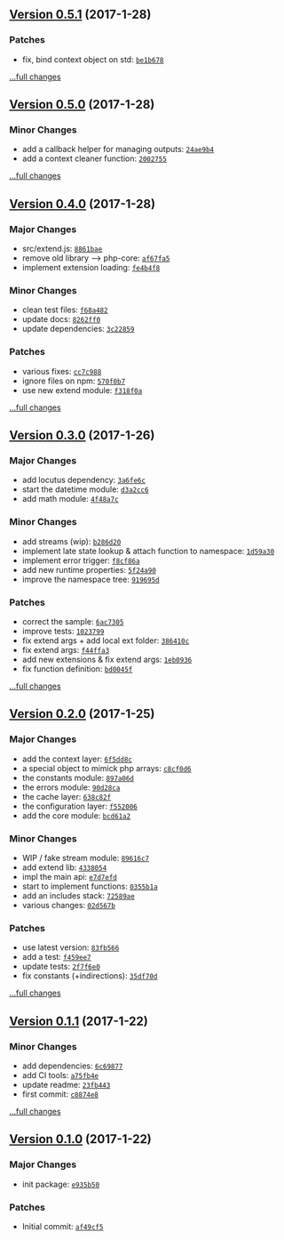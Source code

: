 ## [Version 0.5.1](https://github.com/glayzzle/php-runtime/releases/tag/v0.5.1) (2017-1-28)

### Patches

- fix, bind context object on std: [`be1b678`](https://github.com/glayzzle/php-runtime/commit/be1b678)

[...full changes](https://github.com/glayzzle/php-runtime/compare/v0.5.0...v0.5.1)

## [Version 0.5.0](https://github.com/glayzzle/php-runtime/releases/tag/v0.5.0) (2017-1-28)

### Minor Changes

- add a callback helper for managing outputs: [`24ae9b4`](https://github.com/glayzzle/php-runtime/commit/24ae9b4)
- add a context cleaner function: [`2002755`](https://github.com/glayzzle/php-runtime/commit/2002755)

[...full changes](https://github.com/glayzzle/php-runtime/compare/v0.4.0...v0.5.0)

## [Version 0.4.0](https://github.com/glayzzle/php-runtime/releases/tag/v0.4.0) (2017-1-28)

### Major Changes

- src/extend.js: [`8861bae`](https://github.com/glayzzle/php-runtime/commit/8861bae)
- remove old library --> php-core: [`af67fa5`](https://github.com/glayzzle/php-runtime/commit/af67fa5)
- implement extension loading: [`fe4b4f8`](https://github.com/glayzzle/php-runtime/commit/fe4b4f8)

### Minor Changes

- clean test files: [`f68a482`](https://github.com/glayzzle/php-runtime/commit/f68a482)
- update docs: [`8262ff0`](https://github.com/glayzzle/php-runtime/commit/8262ff0)
- update dependencies: [`3c22859`](https://github.com/glayzzle/php-runtime/commit/3c22859)

### Patches

- various fixes: [`cc7c988`](https://github.com/glayzzle/php-runtime/commit/cc7c988)
- ignore files on npm: [`570f0b7`](https://github.com/glayzzle/php-runtime/commit/570f0b7)
- use new extend module: [`f318f0a`](https://github.com/glayzzle/php-runtime/commit/f318f0a)

[...full changes](https://github.com/glayzzle/php-runtime/compare/v0.3.0...v0.4.0)

## [Version 0.3.0](https://github.com/glayzzle/php-runtime/releases/tag/v0.3.0) (2017-1-26)

### Major Changes

- add locutus dependency: [`3a6fe6c`](https://github.com/glayzzle/php-runtime/commit/3a6fe6c)
- start the datetime module: [`d3a2cc6`](https://github.com/glayzzle/php-runtime/commit/d3a2cc6)
- add math module: [`4f48a7c`](https://github.com/glayzzle/php-runtime/commit/4f48a7c)

### Minor Changes

- add streams (wip): [`b286d20`](https://github.com/glayzzle/php-runtime/commit/b286d20)
- implement late state lookup & attach function to namespace: [`1d59a30`](https://github.com/glayzzle/php-runtime/commit/1d59a30)
- implement error trigger: [`f8cf86a`](https://github.com/glayzzle/php-runtime/commit/f8cf86a)
- add new runtime properties: [`5f24a90`](https://github.com/glayzzle/php-runtime/commit/5f24a90)
- improve the namespace tree: [`919695d`](https://github.com/glayzzle/php-runtime/commit/919695d)

### Patches

- correct the sample: [`6ac7305`](https://github.com/glayzzle/php-runtime/commit/6ac7305)
- improve tests: [`1023799`](https://github.com/glayzzle/php-runtime/commit/1023799)
- fix extend args + add local ext folder: [`386410c`](https://github.com/glayzzle/php-runtime/commit/386410c)
- fix extend args: [`f44ffa3`](https://github.com/glayzzle/php-runtime/commit/f44ffa3)
- add new extensions & fix extend args: [`1eb0936`](https://github.com/glayzzle/php-runtime/commit/1eb0936)
- fix function definition: [`bd0045f`](https://github.com/glayzzle/php-runtime/commit/bd0045f)

[...full changes](https://github.com/glayzzle/php-runtime/compare/v0.2.0...v0.3.0)

## [Version 0.2.0](https://github.com/glayzzle/php-runtime/releases/tag/v0.2.0) (2017-1-25)

### Major Changes

- add the context layer: [`6f5dd8c`](https://github.com/glayzzle/php-runtime/commit/6f5dd8c)
- a special object to mimick php arrays: [`c8cf0d6`](https://github.com/glayzzle/php-runtime/commit/c8cf0d6)
- the constants module: [`897a06d`](https://github.com/glayzzle/php-runtime/commit/897a06d)
- the errors module: [`90d28ca`](https://github.com/glayzzle/php-runtime/commit/90d28ca)
- the cache layer: [`638c82f`](https://github.com/glayzzle/php-runtime/commit/638c82f)
- the configuration layer: [`f552006`](https://github.com/glayzzle/php-runtime/commit/f552006)
- add the core module: [`bcd61a2`](https://github.com/glayzzle/php-runtime/commit/bcd61a2)

### Minor Changes

- WIP / fake stream module: [`89616c7`](https://github.com/glayzzle/php-runtime/commit/89616c7)
- add extend lib: [`4338054`](https://github.com/glayzzle/php-runtime/commit/4338054)
- impl the main api: [`e7d7efd`](https://github.com/glayzzle/php-runtime/commit/e7d7efd)
- start to implement functions: [`0355b1a`](https://github.com/glayzzle/php-runtime/commit/0355b1a)
- add an includes stack: [`72589ae`](https://github.com/glayzzle/php-runtime/commit/72589ae)
- various changes: [`02d567b`](https://github.com/glayzzle/php-runtime/commit/02d567b)

### Patches

- use latest version: [`83fb566`](https://github.com/glayzzle/php-runtime/commit/83fb566)
- add a test: [`f459ee7`](https://github.com/glayzzle/php-runtime/commit/f459ee7)
- update tests: [`2f7f6e0`](https://github.com/glayzzle/php-runtime/commit/2f7f6e0)
- fix constants (+indirections): [`35df70d`](https://github.com/glayzzle/php-runtime/commit/35df70d)

[...full changes](https://github.com/glayzzle/php-runtime/compare/v0.1.1...v0.2.0)

## [Version 0.1.1](https://github.com/glayzzle/php-runtime/releases/tag/v0.1.1) (2017-1-22)

### Minor Changes

- add dependencies: [`6c69877`](https://github.com/glayzzle/php-runtime/commit/6c69877)
- add CI tools: [`a75fb4e`](https://github.com/glayzzle/php-runtime/commit/a75fb4e)
- update readme: [`23fb443`](https://github.com/glayzzle/php-runtime/commit/23fb443)
- first commit: [`c8874e8`](https://github.com/glayzzle/php-runtime/commit/c8874e8)

[...full changes](https://github.com/glayzzle/php-runtime/compare/v0.1.0...v0.1.1)

## [Version 0.1.0](https://github.com/glayzzle/php-runtime/releases/tag/v0.1.0) (2017-1-22)

### Major Changes

- init package: [`e935b50`](https://github.com/glayzzle/php-runtime/commit/e935b50)

### Patches

- Initial commit: [`af49cf5`](https://github.com/glayzzle/php-runtime/commit/af49cf5)

